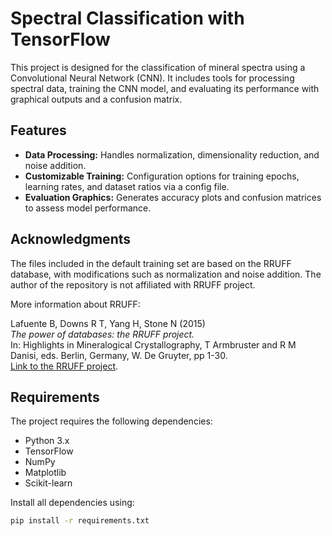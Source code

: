 # Spectral Classification with TensorFlow

This project is designed for the classification of mineral spectra using a Convolutional Neural Network (CNN). It includes tools for processing spectral data, training the CNN model, and evaluating its performance with graphical outputs and a confusion matrix.

## Features

- **Data Processing:** Handles normalization, dimensionality reduction, and noise addition.
- **Customizable Training:** Configuration options for training epochs, learning rates, and dataset ratios via a config file.
- **Evaluation Graphics:** Generates accuracy plots and confusion matrices to assess model performance.

## Acknowledgments

The files included in the default training set are based on the RRUFF database, with modifications such as normalization and noise addition. The author of the repository is not affiliated with RRUFF project.

More information about RRUFF:

Lafuente B, Downs R T, Yang H, Stone N (2015)  
*The power of databases: the RRUFF project.*  
In: Highlights in Mineralogical Crystallography, T Armbruster and R M Danisi, eds. Berlin, Germany, W. De Gruyter, pp 1-30.  
[Link to the RRUFF project](https://rruff.info/).

## Requirements

The project requires the following dependencies:
- Python 3.x
- TensorFlow
- NumPy
- Matplotlib
- Scikit-learn

Install all dependencies using:
```bash
pip install -r requirements.txt
